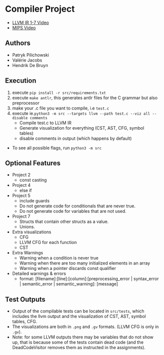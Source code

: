 # Compiler Project
* [LLVM IR 1-7 Video](https://youtu.be/pVn3mJ-2uyw)
* [MIPS Video](https://youtu.be/FEFQrp8MiuE)
## Authors
* Patryk Pilichowski
* Valérie Jacobs
* Hendrik De Bruyn
## Execution
1. execute `pip install -r src/requirements.txt`
2. execute `make antlr`, this generates antlr files for the C grammar but also preprocessor
3. make your .c file you want to compile, i.e `test.c`
4. execute ie.`python3 -m src --targets llvm --path test.c --viz all --disable comments`
   * Compile test.c to LLVM IR
   * Generate visualization for everything (CST, AST, CFG, symbol tables)
   * disable comments in output (which happens by default)
* To see all possible flags, run `python3 -m src`
## Optional Features
* Project 2
  * const casting
* Project 4
  * else if
* Project 5
  * include guards
  * Do not generate code for conditionals that are never true.
  * Do not generate code for variables that are not used.
* Project 7
  * Structs that contain other structs as a value.
  * Unions.
* Extra visualizations
  * CFG
  * LLVM CFG for each function
  * CST
* Extra Warnings
  * Warning when a condition is never true
  * Warning when there are too many initialized elements in an array
  * Warning when a pointer discards const qualifier
* Detailed warnings & errors
  * format: [filename]:[line]:[column]:[preprocessing_error | syntax_error | semantic_error | semantic_warning]: [message]

## Test Outputs
* Output of the compilable tests can be located in `src/tests`, which includes the llvm output and the visualization of CST, AST, symbol tables, CFG.
* The visualizations are both in `.png` and `.gv` formats. (LLVM CFG is only in `.gv`).
* Note: for some LLVM outputs there may be variables that do not show up, that is because some of the tests contain dead code (and the DeadCodeVisitor removes them as instructed in the assignments).
